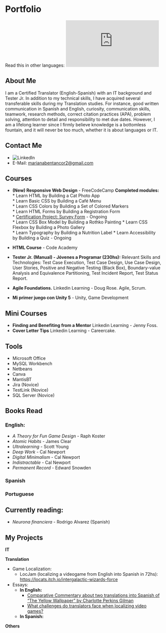 
# Portfolio

Read this in other languages: ![Spanish](https://github.com/marianabv/Portfolio/blob/main/README_es.md)

## About Me
I am a Certified Translator (English-Spanish) with an IT background and Tester Jr. In addition to my technical skills, I have acquired several transferable skills during my Translation studies. For instance, good written communication in Spanish and English, curiosity, communication skills, teamwork, research methods, correct citation practices (APA),  problem solving, attention to detail and responsibility to met due dates. However, I am a lifelong learner since I firmly believe knowledge is a bottomless fountain, and it will never be too much, whether it is about languages or IT.

## Contact Me
* ![LinkedIn](https://www.linkedin.com/in/marianabentancorvero/)
* E-Mail: marianabentancor2@gmail.com

## Courses
* **(New) Responsive Web Design** - FreeCodeCamp
    **Completed modules:**
         * Learn HTML by Building a Cat Photo App        
         * Learn Basic CSS by Building a Café Menu  
         * Learn CSS Colors by Building a Set of Colored Markers     
         * Learn HTML Forms by Building a Registration Form       
         * [Certification Project: Survey Form](https://github.com/marianabv/FreeCodeCamp_SurveyForm) - Ongoing    
         * Learn CSS Box Model by Building a Rothko Painting
         * Learn CSS Flexbox by Building a Photo Gallery  
         * Learn Typography by Building a Nutrition Label
         * Learn Accessibility by Building a Quiz - Ongoing
         
* **HTML Course** - Code Academy  
* **Tester Jr. (Manual) - Jóvenes a Programar (230hs):** Relevant Skills and Technologies: Test Case Execution, Test Case Design, Use Case Design, User Stories, Positive and Negative Testing (Black Box), Boundary-value Analysis and Equivalence Partitioning, Test Incident Report, Test Status Report.
* **Agile Foundations.** Linkedin Learning - Doug Rose. Agile, Scrum.
* **Mi primer juego con Unity 5** - Unity, Game Development


## Mini Courses
* **Finding and Benefiting from a Mentor** Linkedin Learning - Jenny Foss. 
* **Cover Letter Tips** Linkedin Learning - Careercake.


## Tools
* Microsoft Office
* MySQL Workbench
* Netbeans
* Canva 
* MantisBT
* Jira (Novice)
* TestLink (Novice)
* SQL Server (Novice)


## Books Read
### English:
* _A Theory for Fun Game Design_ - Raph Koster 
* _Atomic Habits_ - James Clear
* _Ultralearning_ - Scott Young
* _Deep Work_ - Cal Newport
* _Digital Minimalism_ - Cal Newport
* _Indistractable_ - Cal Newport
* _Permanent Record_ - Edward Snowden

### Spanish
### Portuguese

## Currently reading:
* _Neurona financiera_ - Rodrigo Alvarez (Spanish)

## My Projects

**IT**

**Translation**
   * Game Localization:
      * LocJam (localizing a videogame from English into Spanish in 72hs):  https://locats.itch.io/intergalactic-wizards-force
   * Essays:
      * **In English:**
         * [Comparative Commentary about two translations into Spanish of “The Yellow Wallpaper” by Charlotte Perkins Gilman](https://drive.google.com/file/d/1a-rTQ58fKKEKuInxGyeFr2gqA2URt4ds/view?usp=sharing)
         * [What challenges do translators face when localizing video games?](https://drive.google.com/file/d/16ZWMhZLiQ-pEi1Z4d3n8j8RypP2kd08G/view?usp=sharing)
      *  **In Spanish:**
      

**Others**
